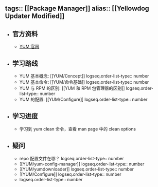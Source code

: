 tags:: [[Package Manager]]
alias:: [[Yellowdog Updater Modified]]
---

- ## 官方资料
	- [YUM 官网](http://yum.baseurl.org/)
- ## 学习路线
	- YUM 基本概念: [[YUM/Concept]]
	  logseq.order-list-type:: number
	- YUM 基本命令: [[YUM/命令基础]]
	  logseq.order-list-type:: number
	- YUM 与 RPM 的区别: [[YUM 和 RPM 包管理器的区别]]
	  logseq.order-list-type:: number
	- YUM 的配置: [[YUM/Configure]]
	  logseq.order-list-type:: number
- ## 学习进度
	- 学习到 yum clean 命令，查看 man page 中的 clean options
- ## 疑问
	- repo 配置文件在哪？
	  logseq.order-list-type:: number
	- [[YUM/yum-config-manager]]
	  logseq.order-list-type:: number
	- [[YUM/yumdownloader]]
	  logseq.order-list-type:: number
	- [[YUM/Configure]]
	  logseq.order-list-type:: number
	- logseq.order-list-type:: number